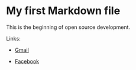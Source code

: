 # My first Markdown file

This is the beginning of open source development.

Links:

* [Gmail](deepankarumare111@gmail.com)

* [Facebook](www.fb.com/deepankar.umare.5)